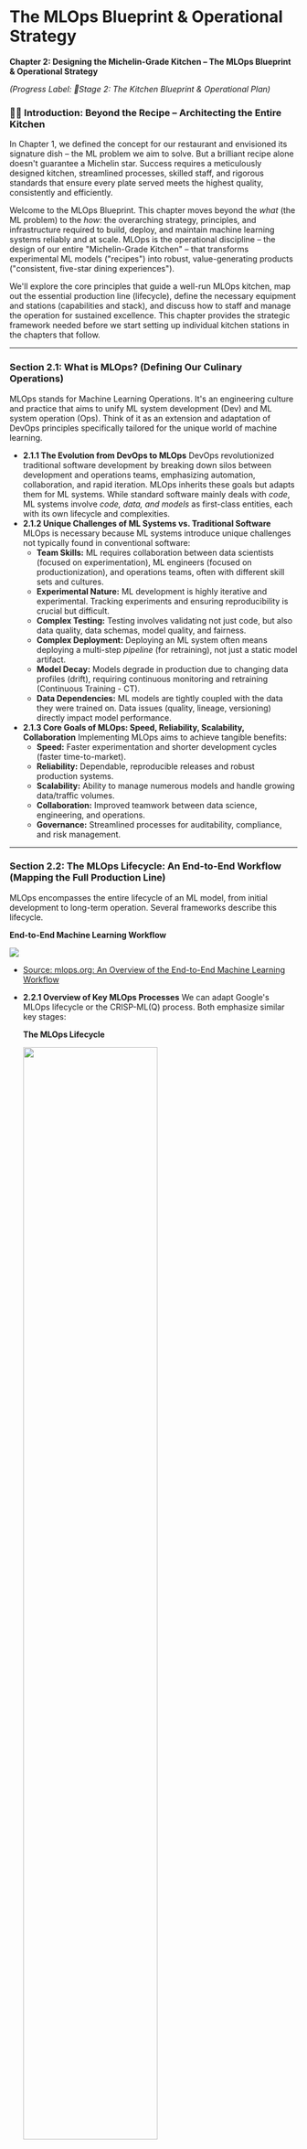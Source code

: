 # The MLOps Blueprint & Operational Strategy

**Chapter 2: Designing the Michelin-Grade Kitchen – The MLOps Blueprint & Operational Strategy**

*(Progress Label: 📍Stage 2: The Kitchen Blueprint & Operational Plan)*

### 🧑‍🍳 Introduction: Beyond the Recipe – Architecting the Entire Kitchen

In Chapter 1, we defined the concept for our restaurant and envisioned its signature dish – the ML problem we aim to solve. But a brilliant recipe alone doesn't guarantee a Michelin star. Success requires a meticulously designed kitchen, streamlined processes, skilled staff, and rigorous standards that ensure every plate served meets the highest quality, consistently and efficiently.

Welcome to the MLOps Blueprint. This chapter moves beyond the *what* (the ML problem) to the *how*: the overarching strategy, principles, and infrastructure required to build, deploy, and maintain machine learning systems reliably and at scale. MLOps is the operational discipline – the design of our entire "Michelin-Grade Kitchen" – that transforms experimental ML models ("recipes") into robust, value-generating products ("consistent, five-star dining experiences").

We'll explore the core principles that guide a well-run MLOps kitchen, map out the essential production line (lifecycle), define the necessary equipment and stations (capabilities and stack), and discuss how to staff and manage the operation for sustained excellence. This chapter provides the strategic framework needed before we start setting up individual kitchen stations in the chapters that follow.

---

### Section 2.1: What is MLOps? (Defining Our Culinary Operations)

MLOps stands for Machine Learning Operations. It's an engineering culture and practice that aims to unify ML system development (Dev) and ML system operation (Ops). Think of it as an extension and adaptation of DevOps principles specifically tailored for the unique world of machine learning.

*   **2.1.1 The Evolution from DevOps to MLOps**
    DevOps revolutionized traditional software development by breaking down silos between development and operations teams, emphasizing automation, collaboration, and rapid iteration. MLOps inherits these goals but adapts them for ML systems. While standard software mainly deals with *code*, ML systems involve *code, data, and models* as first-class entities, each with its own lifecycle and complexities.
*   **2.1.2 Unique Challenges of ML Systems vs. Traditional Software**
    MLOps is necessary because ML systems introduce unique challenges not typically found in conventional software: 
    *   **Team Skills:** ML requires collaboration between data scientists (focused on experimentation), ML engineers (focused on productionization), and operations teams, often with different skill sets and cultures.
    *   **Experimental Nature:** ML development is highly iterative and experimental. Tracking experiments and ensuring reproducibility is crucial but difficult.
    *   **Complex Testing:** Testing involves validating not just code, but also data quality, data schemas, model quality, and fairness.
    *   **Complex Deployment:** Deploying an ML system often means deploying a multi-step *pipeline* (for retraining), not just a static model artifact.
    *   **Model Decay:** Models degrade in production due to changing data profiles (drift), requiring continuous monitoring and retraining (Continuous Training - CT).
    *   **Data Dependencies:** ML models are tightly coupled with the data they were trained on. Data issues (quality, lineage, versioning) directly impact model performance.
*   **2.1.3 Core Goals of MLOps: Speed, Reliability, Scalability, Collaboration**
    Implementing MLOps aims to achieve tangible benefits:
    *   **Speed:** Faster experimentation and shorter development cycles (faster time-to-market).
    *   **Reliability:** Dependable, reproducible releases and robust production systems.
    *   **Scalability:** Ability to manage numerous models and handle growing data/traffic volumes.
    *   **Collaboration:** Improved teamwork between data science, engineering, and operations.
    *   **Governance:** Streamlined processes for auditability, compliance, and risk management.

---

### Section 2.2: The MLOps Lifecycle: An End-to-End Workflow (Mapping the Full Production Line)

MLOps encompasses the entire lifecycle of an ML model, from initial development to long-term operation. Several frameworks describe this lifecycle.


**End-to-End Machine Learning Workflow**

<img src="../_static/mlops/ch2_blueprint/ml_engineering.jpg"/>

- [Source: mlops.org: An Overview of the End-to-End Machine Learning Workflow](https://ml-ops.org/content/end-to-end-ml-workflow)



*   **2.2.1 Overview of Key MLOps Processes**
    We can adapt Google's MLOps lifecycle or the CRISP-ML(Q) process. Both emphasize similar key stages:

    **The MLOps Lifecycle**

    <img src="../_static/mlops/ch2_blueprint/google_ml_lifecycle.png" width=70%/>

    - [Google: Practitioners guide to MLOps: A framework for continuous delivery and automation of machine learning](https://services.google.com/fh/files/misc/practitioners_guide_to_mlops_whitepaper.pdf)

    *   **ML Development:** Experimenting, prototyping, data prep, model training & evaluation (offline). Output: Formalized training pipeline code/definition.
    *   **Training Operationalization:** Building, testing, and deploying the training pipeline itself (CI/CD for the pipeline). Output: A deployable training pipeline.
    *   **Continuous Training (CT):** Automatically executing the training pipeline based on triggers (new data, schedule, decay). Output: A trained, validated, and registered model.
    *   **Model Deployment:** Packaging, testing, and deploying the *trained model* to a serving environment. Output: A prediction service.
    *   **Prediction Serving:** Handling inference requests (online, batch, streaming). Output: Predictions.
    *   **Continuous Monitoring:** Tracking model effectiveness (accuracy, drift) and efficiency (latency, resources). Output: Performance metrics, alerts, potential retraining triggers.
    *   **Data and Model Management:** Central governance of ML artifacts (datasets, features, models, metadata) for auditability, reproducibility, and compliance.

*   **2.2.2 The Iterative and Interconnected Nature of MLOps**
    This lifecycle is not linear waterfall. It's highly iterative, with feedback loops connecting various stages. Monitoring results might trigger retraining; deployment issues might require revisiting development; new business needs identified during operation might loop back to the initial ML development phase.

    **AWS Well-Architected ML lifecycle phases**

    <img src="../_static/mlops/ch2_blueprint/aws_ml_lifecycle_phases.png" width=70%/>

    - [Source: AWS Well-Architected Framework: Machine Learning Lens](https://docs.aws.amazon.com/wellarchitected/latest/machine-learning-lens/machine-learning-lens.html)


    **Simplified MLOps End-to-End Workflow**

    <img src="../_static/mlops/ch2_blueprint/google_ml_workflow.png"/>

    - [Google: Practitioners guide to MLOps: A framework for continuous delivery and automation of machine learning](https://services.google.com/fh/files/misc/practitioners_guide_to_mlops_whitepaper.pdf)

---

### Section 2.3: Core MLOps Design Principles (Our Kitchen's Guiding Philosophies)

These principles form the bedrock of a successful MLOps implementation. [MLOps Principles.md, mlops-foundation-roadmap-for-enterprises-with-amazon-sagemaker.md (Page 14), Guidelines for developing high-quality, predictive ML solutions.md]

*   **2.3.1 Automation:** Automate everything possible – data pipelines, model training, testing, deployment, infrastructure provisioning (IaC). Reduces manual effort, errors, and increases speed.
*   **2.3.2 Reproducibility:** Ensure experiments, pipeline runs, and model predictions can be reliably reproduced. This requires meticulous versioning.
    *   *Versioning:* Treat code, data, models, parameters, and environments as versioned artifacts. Use tools like Git (code), DVC (data), Model Registries (models).
*   **2.3.3 Continuous X:** Implement CI/CD/CT/CM.
    *   *CI (Continuous Integration):* Test and validate code, data, and models frequently.
    *   *CD (Continuous Delivery/Deployment):* Reliably release pipeline updates and new model versions.
    *   *CT (Continuous Training):* Automatically retrain models to adapt to new data/patterns.
    *   *CM (Continuous Monitoring):* Constantly track production performance and health.
*   **2.3.4 Comprehensive Testing:** Implement rigorous testing across the lifecycle.
    *   *Data Tests:* Validate schema, distributions, quality.
    *   *Model Tests:* Unit tests for code, training convergence checks, evaluation against metrics, fairness/bias tests.
    *   *Infrastructure Tests:* Reproducibility checks, pipeline integration tests, deployment validation (canary/shadow).
*   **2.3.5 Monitoring and Observability:** Go beyond simple metrics. Instrument systems to understand *why* failures happen. Log extensively. Track lineage.
*   **2.3.6 Modularity & Reusability:** Design loosely coupled components (pipelines, feature logic, models) that can be independently developed, tested, deployed, and reused.
*   **2.3.7 Scalability:** Design systems that can handle growth in data volume, model complexity, number of models, and request load.
*   **2.3.8 Collaboration & Defined Roles:** Foster collaboration between diverse roles (Data Science, MLE, Ops, etc.) with clear ownership and responsibilities.
*   **2.3.9 Governance, Security, and Compliance by Design:** Integrate checks and processes for security, compliance (e.g., GDPR, EU AI Act), auditability, and responsible AI throughout the lifecycle.

---

### Section 2.4: The MLOps Stack Canvas: Architecting Your System (The Kitchen Layout Plan)

The MLOps Stack Canvas provides a framework to systematically plan the architecture and infrastructure components needed for your specific ML project. It helps translate MLOps principles and capabilities into concrete choices. 

*   **2.4.1 Introduction to the MLOps Stack Canvas Framework**
    *   Purpose: Structure workflows, architecture, and infrastructure choices.
    *   Analogy: Like a Business Model Canvas, but for MLOps tech stack.
    *   Structure: Data/Code Management, Model Management, Metadata Management blocks.

    **The MLOps Stack Canvas**
    <img src="../_static/mlops/ch2_blueprint/stack_canvas.png"/>

    - [Source: mlops.org: MLOps Stack Canvas](https://ml-ops.org/content/mlops-stack-canvas)


    **Mapping the CRISP-ML(Q) process model to the MLOps stack**
    <img src="../_static/mlops/ch2_blueprint/map_process_to_stack.png" width=80%/>

    - [Source: mlops.org: MLOps Stack Canvas](https://ml-ops.org/content/mlops-stack-canvas)

*   **2.4.2 Block 1: Value Proposition (Revisiting the "Why")**
    *   *Key Questions:* What problem does this ML system solve for the user/business? Why is it important? Who is the user? Who owns the production model?
    *   *Relevant Capability:* Aligning with Business Goals (from Chapter 1).
*   **2.4.3 Block 2: Data Sources and Data Versioning (The Pantry & Inventory System)**
    *   *Key Questions:* Mandatory versioning? Data sources (owned, public, paid)? Storage (lake, DWH)? Labeling required? How to version data? Data pipeline tooling?
    *   *Capability Deep Dive:* Data Ingestion, Data Storage, Data Versioning (DVC, Git LFS), Data Governance (access, privacy).
*   **2.4.4 Block 3: Data Analysis and Experiment Management (The Chef's Lab Notebook)**
    *   *Key Questions:* Language (Python, R, SQL)? Infra needs for training? Evaluation metrics (business & ML)? How to track experiments (metadata, params, data)? ML Frameworks?
    *   *Capability Deep Dive:* Experimentation Environments (Notebooks, IDEs), Experiment Tracking tools (MLflow, W&B, Vertex AI Experiments, SageMaker Experiments), ML Frameworks (TF, PyTorch). 
*   **2.4.5 Block 4: Feature Store and Workflows (The Spice Rack & Prep Instructions)**
    *   *Key Questions:* Mandatory? How are features computed (train vs. serve)? Infra needs? Buy vs. Make? Databases involved? APIs?
    *   *Capability Deep Dive:* Feature Engineering Tools, Feature Stores (Feast, Tecton, Vertex AI Feature Store, SageMaker Feature Store), Data Processing Capabilities (Batch/Stream), Workflow Orchestration.
*   **2.4.6 Block 5: Foundations (DevOps & Code Management) (Kitchen Utensils & Basic Hygiene)**
    *   *Key Questions:* Source control (Git)? System monitoring? Notebook versioning? Trunk-based dev? CI/CD for code? DevOps metrics (DORA)?
    *   *Capability Deep Dive:* Source Control, CI/CD Systems, Testing Frameworks, Monitoring Tools (for infra).
*   **2.4.7 Block 6: Continuous Integration, Training, and Deployment (ML Pipeline Orchestration) (The Automated Assembly Line)**
    *   *Key Questions:* Retraining frequency/trigger? Where (local/cloud)? Workflow definition? Distributed training needed? CI pipeline tools? Non-functional requirement testing (fairness, robustness)?
    *   *Capability Deep Dive:* ML Pipeline Orchestrators (Kubeflow, SageMaker Pipelines, Airflow, Vertex AI Pipelines), CI/CD for ML Pipelines, Automated Testing Frameworks.
*   **2.4.8 Block 7: Model Registry and Model Versioning (The Recipe Book Archive)**
    *   *Key Questions:* Mandatory? Where to store/track models? Versioning standards (semantic)?
    *   *Capability Deep Dive:* Model Registries (MLflow, SageMaker, Vertex AI), Model Versioning Strategies.
*   **2.4.9 Block 8: Model Deployment & Prediction Serving (The Serving Counter & Delivery)**
    *   *Key Questions:* Delivery format? Target environment? Release policy (A/B, canary)? Deployment strategy? (shadow/canary)
    *   *Capability Deep Dive:* Model Serving Frameworks (TF Serving, TorchServe, Triton), Deployment Platforms (Kubernetes, Serverless, SageMaker Endpoints, Vertex AI Endpoints), Online Experimentation Tools.
*   **2.4.10 Block 9: ML Model, Data, and System Monitoring (Quality Control Inspector)**
    *   *Key Questions:* Mandatory? Metrics (ML, domain)? Decay/Drift detection? Operational monitoring? Alerting strategy? Retraining triggers?
    *   *Capability Deep Dive:* Monitoring Platforms (CloudWatch, Datadog, ML-specific tools like WhyLabs, Arize), Alerting Systems, Drift Detection Algorithms.
*   **2.4.11 Block 10: Metadata Store (The Central Kitchen Logbook)**
    *   *Key Questions:* What metadata to collect? Governance needs? Documentation strategy (Datasheets, Model Cards)? Operational metrics?
    *   *Capability Deep Dive:* ML Metadata Management Tools (MLMD, MLflow Tracking), Artifact Repositories.
*   **2.4.12 Overarching Considerations: Build vs. Buy, Platform Choices, Skills**
    *   Revisiting the Build vs. Buy decision for each component.
    *   Choosing an integrated platform vs. best-of-breed tools.
    *   Assessing required team skills vs. available tooling.

---

### Section 2.5: MLOps Maturity Levels (Phasing the Kitchen Construction)

Organizations adopt MLOps practices progressively. Understanding these levels helps set realistic goals.

*   **2.5.1 Level 0: Manual Processes (The Home Cook Experimenting)**
    *   *Characteristics:* Manual, script-driven, interactive; Disconnected Dev/Ops; Infrequent releases; No CI/CD; Deployment = Prediction Service only; Limited monitoring.
    *   *Challenges:* Slow iteration, error-prone, reproducibility issues, model decay unnoticed.
*   **2.5.2 Level 1: ML Pipeline Automation (The Professional Prep Cook)**
    *   *Characteristics:* Rapid experimentation via orchestrated pipelines; Continuous Training (CT) automated; Experimental-operational symmetry; Modular code; Continuous Delivery of models;
    *   *Key Additions:* Automated Data/Model Validation, Feature Store (optional), Metadata Management, Pipeline Triggers.
    *   *Challenges:* Pipeline updates are often manual; CI/CD for the pipeline itself is missing.
*   **2.5.3 Level 2: CI/CD Pipeline Automation (The Fully Automated Kitchen Line)**
    *   *Characteristics:* Adds robust, automated CI/CD for rapid/reliable pipeline updates; Automated build, test, deploy of pipeline components.
    *   *Key Additions:* Source Control, Test/Build Services, Deployment Services, Model Registry, Feature Store, Metadata Store, Pipeline Orchestrator (all fully integrated).
*   **2.5.4 Aligning with AI Readiness (Tactical, Strategic, Transformational)**
    *   Mapping MLOps maturity to broader organizational AI adoption stages. [MLOps Stack Canvas.md]

**Aligning with AI Readiness (Tactical, Strategic, Transformational)**
<img src="../_static/mlops/ch2_blueprint/ai_readiness.png" width="70%"/>

- [Source: mlops.org: MLOps Stack Canvas](https://ml-ops.org/content/mlops-stack-canvas)


---

### Section 2.6: Documenting MLOps Architecture (Architectural Decision Records - ADRs)

A lightweight method for capturing key architectural decisions and their rationale during the planning phase.

*   *Purpose:* Track choices made for specific MLOps components (e.g., "Why we chose MLflow for experiment tracking").
*   *Format:* Context, Decision, Consequences.

*   The following is a simplified example of such [ARD](https://ml-ops.org/content/mlops-stack-canvas).

    *   **ARD**: Dataset versioning.

    *   **Context**: As requested by the regulatory requirements, every retraining of the ML model should be in sync with the changes in the dataset.

    *   **Decision**: The ML model should be retrained whenever a new batch of data points is collected. Therefore, we decided to use DVC to track datasets and ML models. An alternative solution would be LakeFS.

    *   **Consequences**: We need to move our data storage to the DVC-supported storage mechanisms. Additionally, upskilling our team members is required.
---


### Section 2.7: Roles and Responsibilities in MLOps (Staffing the Kitchen)

Successful MLOps requires a diverse team with clear roles and effective collaboration.

*   **2.7.1 Key Personas:** Data Scientist, ML Engineer, MLOps Engineer, Data Engineer, Platform Engineer, Software Engineer, Domain Expert (SME), Product Manager, IT/Security/Compliance, Business Stakeholders.
*   **2.7.2 Collaboration Models:**
    *   *Approach 1:* Separate Teams (DS/ML vs. Platform/Ops) - Pros (specialization, easier hiring), Cons (handoffs, overhead, debugging challenges, narrow context).
    *   *Approach 2:* Data Scientists Own End-to-End ("Full-Stack DS") - Pros (faster iteration, full context), Cons (requires "unicorn" skills, potential for boilerplate).
    *   *Approach 3:* Hybrid/Platform-Enabled - Specialists build tools/platforms, enabling DS/MLE to own end-to-end workflow with abstractions.
*   **2.7.3 Structuring ML Teams for Success:** Aligning team structure with organizational ML maturity and goals (R&D vs. Embedded vs. Centralized vs. ML-First).

**Key Personas**
<img src="../_static/mlops/ch2_blueprint/roles.png"/>

- [Source: AWS: MLOps foundation roadmap for enterprises with Amazon SageMaker](https://aws.amazon.com/blogs/machine-learning/mlops-foundation-roadmap-for-enterprises-with-amazon-sagemaker)


**Personas, operations, and technology summary**
<img src="../_static/mlops/ch2_blueprint/operations_account.png"/>

- [Source: AWS: MLOps foundation roadmap for enterprises with Amazon SageMaker](https://aws.amazon.com/blogs/machine-learning/mlops-foundation-roadmap-for-enterprises-with-amazon-sagemaker)


<img src="../_static/mlops/ch2_blueprint/roles_overlap.png"/>

- [Source: Machine Learning Operations (MLOps): Overview, Definition, and Architecture](https://arxiv.org/pdf/2205.02302)

---

### Project: "Trending Now" – Blueprinting MLOps Strategy

Let's apply the concepts from this chapter to define the initial MLOps strategy for our "Trending Now" application.

*   **2.P.1 Applying MLOps Principles to "Trending Now"**
    *   *Automation:* Target automation for data ingestion, LLM inference calls, and potentially model retraining (if XGBoost/BERT path is further developed). CI/CD for backend API.
    *   *Reproducibility:* Version control for code (FastAPI, frontend, scraping scripts), data (using DVC for scraped data/labels), model artifacts (XGBoost/BERT in registry), prompts (versioned config/code), and environment (Docker).
    *   *Continuous X:* Implement CI/CD for backend/frontend. Design for potential CT for the XGBoost/BERT model based on new data or performance monitoring. Implement CM for LLM API calls (cost, latency, errors) and model outputs.
    *   *Testing:* Unit tests for backend logic, data validation checks for scraped data, testing LLM prompt effectiveness (offline), integration tests for API.
    *   *Monitoring:* Focus on LLM cost, latency, API errors, output quality (drift in scores/tags), operational metrics of FastAPI service.
    *   *Modularity:* Separate FastAPI backend, frontend, data ingestion pipeline, inference pipeline.
*   **2.P.2 Using the MLOps Stack Canvas to Plan "Trending Now" Infrastructure**
    *   *(Walk through key canvas blocks)*
    *   *Data Sources/Versioning:* Web scraping (APIs/HTML), store raw/processed data (e.g., S3/local Parquet), use DVC for versioning.
    *   *Experiment Management:* Minimal for LLM (prompt variations tracked in Git). Required if developing XGBoost/BERT (MLflow/W&B).
    *   *Feature Store:* Not strictly necessary initially; features (plot/review text) are directly passed to LLM. Could be considered later if complex features are derived.
    *   *CI/CD/CT Orchestration:* GitHub Actions for backend CI/CD. Simple scheduler (cron) or manual trigger for ingestion. Orchestrator less critical initially, could use basic scripts or serverless workflows (AWS Step Functions/Lambda).
    *   *Model Registry:* Minimal registry needed for LLM (track prompt versions/model endpoints). Essential for XGBoost/BERT (SageMaker/MLflow).
    *   *Deployment/Serving:* FastAPI backend (e.g., on AWS App Runner, Google Cloud Run, or simple EC2/VM), LLM via API.
    *   *Monitoring:* CloudWatch/Datadog for basic infra/API monitoring; custom logging/analysis for LLM cost/output drift.
    *   *Metadata Store:* Simple logging initially; potentially MLflow for tracking related artifacts if XGBoost/BERT is developed.
    *   *Build vs Buy:* Buy LLM API. Build backend/frontend/ingestion scripts. Use open-source/managed services for MLOps components where feasible (e.g., Git, DVC, potentially MLflow).
*   **2.P.3 Determining the Initial MLOps Maturity Level for the Project**
    *   Likely starts between Level 0 and Level 1. Manual experimentation (prompt engineering), potentially automated data ingestion pipeline, manual deployment of backend service. Aim to move towards Level 1/2 for the components we build (e.g., CI/CD for backend).
*   **2.P.4 Defining Roles for the "Trending Now" Project Team (Conceptual)**
    *   *ML Engineer/Backend Dev:* Builds FastAPI, integrates LLM, sets up ingestion.
    *   *Frontend Dev:* Builds HTML/CSS/JS and D3.js visualization.
    *   *(Implicit MLOps Role):* Responsible for deployment, monitoring setup, automation scripts. In a small team, this might overlap with the ML/Backend role initially.

---

### 🧑‍🍳 Conclusion: Laying the Kitchen Foundation

We've now designed the blueprint for our Michelin-Grade ML Kitchen. We understand that MLOps is more than just deploying a model; it's a comprehensive set of principles, processes, and capabilities focused on building and operating ML systems reliably and efficiently. We've mapped the entire production line, from initial development to continuous monitoring and improvement, guided by core philosophies like automation and reproducibility.

Using the MLOps Stack Canvas, we've identified the essential "stations" and "equipment" required, considering the trade-offs and maturity needed. We also understand the importance of a skilled and collaborative kitchen crew. This strategic foundation, this MLOps blueprint, is essential before we start assembling the individual parts. With this plan in place, we are ready to start gathering the highest quality ingredients in the next chapter: Data Sourcing, Discovery, and Understanding.

---



### References

- [Google: Practitioners guide to MLOps: A framework for continuous delivery and automation of machine learning](https://services.google.com/fh/files/misc/practitioners_guide_to_mlops_whitepaper.pdf)
- [AWS: MLOps foundation roadmap for enterprises with Amazon SageMaker](https://aws.amazon.com/blogs/machine-learning/mlops-foundation-roadmap-for-enterprises-with-amazon-sagemaker/?mld_ops10)
- [mlops.org: MLOps Stack Canvas](https://ml-ops.org/content/mlops-stack-canvas)
- [Designing Machine Learning Systems by Chip Huyen](https://www.oreilly.com/library/view/designing-machine-learning/9781098107956/)
- [Full Stack Deep Learning - 2022 Course](https://fullstackdeeplearning.com/course/2022/)
- [AWS Well-Architected Framework: Machine Learning Lens](https://docs.aws.amazon.com/wellarchitected/latest/machine-learning-lens/machine-learning-lens.html)

